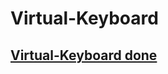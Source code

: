 # Virtual-Keyboard
## [Virtual-Keyboard done](https://lex-tp.github.io/Virtual-Keyboard/index.html)

